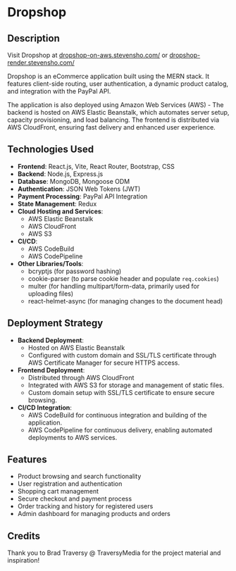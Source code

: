 # Dropshop

## Description

Visit Dropshop at [dropshop-on-aws.stevensho.com/](https://dropshop-on-aws.stevensho.com/) or [dropshop-render.stevensho.com/](https://dropshop-render.stevensho.com/)

Dropshop is an eCommerce application built using the MERN stack. It features client-side routing, user authentication, a dynamic product catalog, and integration with the PayPal API.

The application is also deployed using Amazon Web Services (AWS) - The backend is hosted on AWS Elastic Beanstalk, which automates server setup, capacity provisioning, and load balancing. The frontend is distributed via AWS CloudFront, ensuring fast delivery and enhanced user experience.

## Technologies Used

- **Frontend**: React.js, Vite, React Router, Bootstrap, CSS
- **Backend**: Node.js, Express.js
- **Database**: MongoDB, Mongoose ODM
- **Authentication**: JSON Web Tokens (JWT)
- **Payment Processing**: PayPal API Integration
- **State Management**: Redux
- **Cloud Hosting and Services**:
  - AWS Elastic Beanstalk
  - AWS CloudFront
  - AWS S3
- **CI/CD**:
  - AWS CodeBuild
  - AWS CodePipeline
- **Other Libraries/Tools**:
  - bcryptjs (for password hashing)
  - cookie-parser (to parse cookie header and populate `req.cookies`)
  - multer (for handling multipart/form-data, primarily used for uploading files)
  - react-helmet-async (for managing changes to the document head)

## Deployment Strategy

- **Backend Deployment**: 
  - Hosted on AWS Elastic Beanstalk
  - Configured with custom domain and SSL/TLS certificate through AWS Certificate Manager for secure HTTPS access.
- **Frontend Deployment**:
  - Distributed through AWS CloudFront
  - Integrated with AWS S3 for storage and management of static files.
  - Custom domain setup with SSL/TLS certificate to ensure secure browsing.
- **CI/CD Integration**:
  - AWS CodeBuild for continuous integration and building of the application.
  - AWS CodePipeline for continuous delivery, enabling automated deployments to AWS services.

## Features

- Product browsing and search functionality
- User registration and authentication
- Shopping cart management
- Secure checkout and payment process
- Order tracking and history for registered users
- Admin dashboard for managing products and orders

## Credits

Thank you to Brad Traversy @ TraversyMedia for the project material and inspiration!
